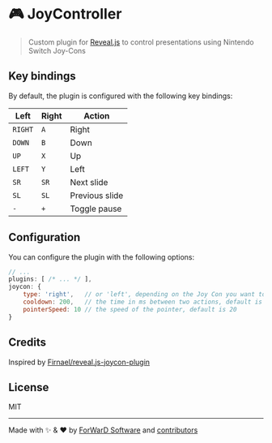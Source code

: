 # 🎮 JoyController

> Custom plugin for [Reveal.js](https://revealjs.com/) to control presentations using Nintendo Switch Joy-Cons

## Key bindings

By default, the plugin is configured with the following key bindings:

| Left    | Right | Action         |
| ------- | ----- | -------------- |
| `RIGHT` | `A`   | Right          |
| `DOWN`  | `B`   | Down           |
| `UP`    | `X`   | Up             |
| `LEFT`  | `Y`   | Left           |
| `SR`    | `SR`  | Next slide     |
| `SL`    | `SL`  | Previous slide |
| `-`     | `+`   | Toggle pause   |

## Configuration

You can configure the plugin with the following options:

```js
// ...
plugins: [ /* ... */ ],
joycon: {
    type: 'right',   // or 'left', depending on the Joy Con you want to use, default is 'right'
    cooldown: 200,   // the time in ms between two actions, default is 300
    pointerSpeed: 10 // the speed of the pointer, default is 20
}
```

## Credits

Inspired by [Firnael/reveal.js-joycon-plugin](https://github.com/Firnael/reveal.js-joycon-plugin)

## License

MIT

---

Made with ✨ & ❤️ by [ForWarD Software](https://github.com/forwardsoftware) and [contributors](https://github.com/forwardsoftware/revealjs-plugins/graphs/contributors)
